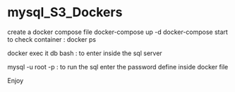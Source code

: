 # mysql_S3_Dockers

create a docker compose file
docker-compose up -d
docker-compose start
to check container : docker ps

docker exec it db bash : to enter inside the sql server

mysql -u root -p : to run the sql 
enter the password define inside docker file

Enjoy
